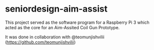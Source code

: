 # seniordesign-aim-assist

This project served as the software program for a Raspberry Pi 3 which acted as the core for an Aim-Assited Coil Gun Prototype.

It was done in collaboration with @teomunjishvilii (https://github.com/teomunjishvilii)
